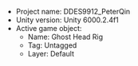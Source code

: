 <!-- UNITY CODE ASSIST INSTRUCTIONS START -->
- Project name: DDES9912_PeterQin
- Unity version: Unity 6000.2.4f1
- Active game object:
  - Name: Ghost Head Rig
  - Tag: Untagged
  - Layer: Default
<!-- UNITY CODE ASSIST INSTRUCTIONS END -->